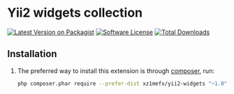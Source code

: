 Yii2 widgets collection
=

[![Latest Version on Packagist][ico-version]][link-packagist]
[![Software License][ico-license]](LICENSE.md)
[![Total Downloads][ico-downloads]][link-packagist]

Installation
-

1.  The preferred way to install this extension is through [composer](http://getcomposer.org/download/), run:
    ```bash
    php composer.phar require --prefer-dist xz1mefx/yii2-widgets "~1.0"
    ```

[ico-version]: https://img.shields.io/github/release/xz1mefx/yii2-widgets.svg
[ico-license]: https://img.shields.io/badge/license-MIT-brightgreen.svg
[ico-downloads]: https://img.shields.io/packagist/dt/xz1mefx/yii2-widgets.svg

[link-packagist]: https://packagist.org/packages/xz1mefx/yii2-widgets
[link-base-extension]: https://github.com/xZ1mEFx/yii2-base
[link-multilang-extension]: https://github.com/xZ1mEFx/yii2-multilang
[link-adminlte-extension]: https://github.com/xZ1mEFx/yii2-adminlte
[link-autocomplete-extension]: https://github.com/iiifx-production/yii2-autocomplete-helper
